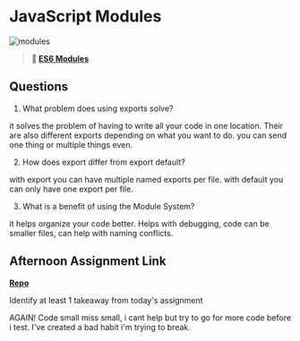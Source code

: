 # JavaScript Modules

![modules](https://bcw.blob.core.windows.net/public/img/1015719031845190)

> **📖 [ES6 Modules](https://codeworksacademy.com/fs-student-guide/resources/wk3/01-Modules)**

## Questions

1. What problem does using exports solve?

it solves the problem of having to write all your code in one location. Their are also different exports depending on what you want to do. you can send one thing or multiple things even.

2. How does export differ from export default?

with export you can have multiple named exports per file. with default you can only have one  export per file.

3. What is a benefit of using the Module System?

it helps organize your code better. Helps with debugging, code can be smaller files, can help with naming conflicts.

## Afternoon Assignment Link

**[Repo](https://github.com/Seth-McCormick/Race)**

Identify at least 1 takeaway from today's assignment

AGAIN! Code small miss small, i cant help but try to go for more code before i test. I've created a bad habit i'm trying to break.